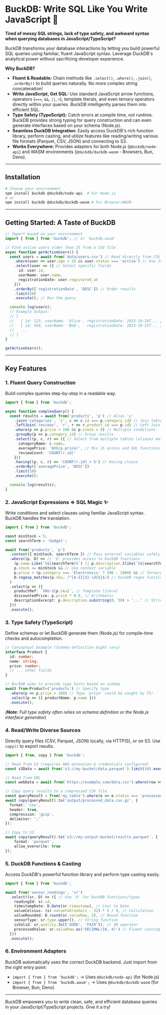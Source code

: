 # BuckDB: Write SQL Like You Write JavaScript 🚀

**Tired of messy SQL strings, lack of type safety, and awkward syntax when querying databases in JavaScript/TypeScript?**

BuckDB transforms your database interactions by letting you build powerful SQL queries using familiar, fluent JavaScript syntax. Leverage DuckDB's analytical power without sacrificing developer experience.

**Why BuckDB?**

*   **Fluent & Readable:** Chain methods like `.select()`, `.where()`, `.join()`, `.orderBy()` to build queries naturally. No more complex string concatenation!
*   **Write JavaScript, Get SQL:** Use standard JavaScript arrow functions, operators (`===`, `&&`, `||`, `>`), template literals, and even ternary operators directly within your queries. BuckDB intelligently parses them into efficient SQL.
*   **Type Safety (TypeScript):** Catch errors at compile time, not runtime. BuckDB provides strong typing for query construction and can even generate interfaces based on your schema (Node.js).
*   **Seamless DuckDB Integration:** Easily access DuckDB's rich function library, perform casting, and utilize features like reading/writing various file formats (Parquet, CSV, JSON) and connecting to S3.
*   **Works Everywhere:** Provides adapters for both Node.js (`@duckdb/node-api`) and WASM environments (`@duckdb/duckdb-wasm` - Browsers, Bun, Deno).

---

## Installation

```bash
# Choose your environment
npm install buckdb @duckdb/node-api  # For Node.js
# or
npm install buckdb @duckdb/duckdb-wasm # For Browser/WASM
```

---

## Getting Started: A Taste of BuckDB

```typescript
// Import based on your environment
import { from } from 'buckdb'; // or 'buckdb.wasm'

// Find active users older than 25 from a CSV file
async function getActiveUsers() {
  const users = await from('data/users.csv') // Read directly from CSV
    .where(user => user.age > 25 && user.status === 'active') // Use JS expressions!
    .select(user => ({ // Select specific fields
      id: user.id,
      userName: user.name,
      registrationDate: user.registered_at
    }))
    .orderBy(['registrationDate', 'DESC']) // Order results
    .limit(50)
    .execute(); // Run the query

  console.log(users);
  // Example Output:
  // [
  //   { id: 123, userName: 'Alice', registrationDate: 2023-10-26T... },
  //   { id: 456, userName: 'Bob',   registrationDate: 2023-10-25T... },
  //   ...
  // ]
}

getActiveUsers();
```

---

## Key Features

### 1. Fluent Query Construction

Build complex queries step-by-step in a readable way.

```typescript
import { from } from 'buckdb';

async function complexQuery() {
  const results = await from('products', 'p') // Alias 'p'
    .join('categories', 'c', c => c.id === p.category_id) // Join tables
    .leftJoin('reviews', 'r', r => r.product_id === p.id) // Left Join
    .where(p => p.price > 100 && p.stock > 0) // Multiple conditions
    .groupBy(p => p.category_id) // Group results
    .select((p, c, r) => ({ // Select from multiple tables (aliases match join order)
      categoryName: c.name,
      averagePrice: 'AVG(p.price)', // Mix JS access and SQL functions
      reviewCount: 'COUNT(r.id)'
    }))
    .having((p, c, r) => 'COUNT(r.id) > 5') // Having clause
    .orderBy(['averagePrice', 'DESC'])
    .limit(10)
    .execute();

  console.log(results);
}
```

### 2. JavaScript Expressions => SQL Magic ✨

Write conditions and select clauses using familiar JavaScript syntax. BuckDB handles the translation.

```typescript
import { from } from 'buckdb';

const minStock = 5;
const searchTerm = 'Gadget';

await from('products', 'p')
  .context({ minStock, searchTerm }) // Pass external variables safely
  .where((p, D) => // 'D' provides access to DuckDB functions
    (p.name.Like(`%${searchTerm}%`) || p.description.Ilike(`%${searchTerm}%`)) && // LIKE/ILIKE
    p.stock >= minStock && // Use context variable
    p.price < (p.category === 'Electronics' ? 500 : 1000) && // Ternary -> CASE WHEN
    D.regexp_matches(p.sku, /^[A-Z]{3}-\d{5}$/) // DuckDB regex function
  )
  .select(p => ({
    productRef: `SKU-${p.sku}`, // Template literal
    discountedPrice: p.price * 0.9, // Arithmetic
    descriptionExcerpt: p.description.substring(0, 50) + '...' // String manipulation
  }))
  .execute();
```

### 3. Type Safety (TypeScript)

Define schemas or let BuckDB generate them (Node.js) for compile-time checks and autocompletion.

```typescript
// Conceptual Example (Schema definition might vary)
interface Product {
  id: number;
  name: string;
  price: number;
  // ... other fields
}

// BuckDB aims to provide type hints based on schema
await from<Product>('products') // Specify type
  .where(p => p.priçe > 100) // Typo 'priçe' could be caught by TS!
  .select(p => ({ productName: p.name }))
  .execute();
```
*(**Note:** Full type safety often relies on schema definition or the Node.js interface generator)*

### 4. Read/Write Diverse Sources

Directly query files (CSV, Parquet, JSON) locally, via HTTP(S), or on S3. Use `copy()` to export results.

```typescript
import { from, copy } from 'buckdb';

// Read from S3 (requires AWS extension & credentials configured)
const s3Data = await from('s3://my-bucket/data.parquet').limit(10).execute();

// Read from URL
const webData = await from('https://example.com/data.csv').where(row => row.value > 0).execute();

// Copy query results to a compressed CSV file
const queryResult = from('my_table').where(e => e.status === 'processed');
await copy(queryResult).to('output/processed_data.csv.gz', {
  format: 'csv',
  header: true,
  compression: 'gzip',
  delimiter: ';'
});

// Copy to S3
await copy(queryResult).to('s3://my-output-bucket/results.parquet', {
    format: 'parquet',
    allow_overwrite: true
});
```

### 5. DuckDB Functions & Casting

Access DuckDB's powerful function library and perform type casting easily.

```typescript
import { from } from 'buckdb';

await from('sensor_readings', 'sr')
  .select((sr, D) => ({ // Use 'D' for DuckDB functions/types
    readingId: sr.id,
    timestampDate: D.Date(sr.timestamp), // Cast to Date
    valueCelsius: (sr.valueFahrenheit - 32) * 5 / 9, // Calculation
    valueRounded: D.round(sr.valueRaw, 2), // Round function
    sensorType: sr.type.upper(), // String function
    isValid: sr.quality.In(['GOOD', 'FAIR']), // IN operator
    processedValue: sr.valueRaw.as('DECIMAL(10, 4)') // Fluent casting
  }))
  .execute();
```

### 6. Environment Adapters

BuckDB automatically uses the correct DuckDB backend. Just import from the right entry point:

*   `import { from } from 'buckdb';` -> Uses `@duckdb/node-api` (for Node.js)
*   `import { from } from 'buckdb.wasm';` -> Uses `@duckdb/duckdb-wasm` (for Browser, Bun, Deno)

---

BuckDB empowers you to write clean, safe, and efficient database queries in your JavaScript/TypeScript projects. Give it a try!
